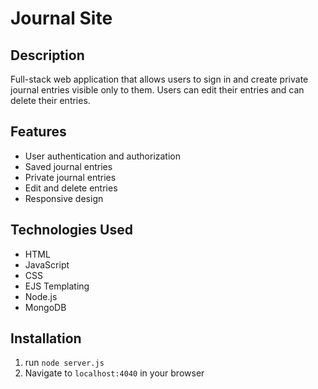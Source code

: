 # Journal Site

## Description

Full-stack web application that allows users to sign in and create private journal entries visible only to them. Users can edit their entries and can delete their entries.

## Features

- User authentication and authorization
- Saved journal entries 
- Private journal entries
- Edit and delete entries
- Responsive design
  
## Technologies Used

- HTML
- JavaScript
- CSS
- EJS Templating
- Node.js
- MongoDB

## Installation

1. run `node server.js`
2. Navigate to `localhost:4040` in your browser
